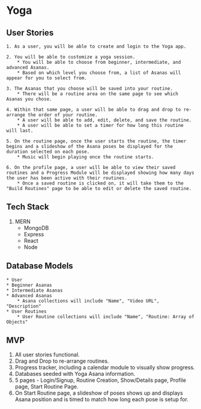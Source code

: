 # Yoga

## User Stories
    1. As a user, you will be able to create and login to the Yoga app.

    2. You will be able to customize a yoga session.
        * You will be able to choose from beginner, intermediate, and advanced Asanas.
        * Based on which level you choose from, a list of Asanas will appear for you to select from.

    3. The Asanas that you choose will be saved into your routine.
        * There will be a routine area on the same page to see which Asanas you chose.

    4. Within that same page, a user will be able to drag and drop to re-arrange the order of your routine.  
        * A user will be able to add, edit, delete, and save the routine.
        * A user will be able to set a timer for how long this routine will last.
    
    5. On the routine page, once the user starts the routine, the timer begins and a slideshow of the Asana poses be displayed for the duration selected on each pose.
        * Music will begin playing once the routine starts.
    
    6. On the profile page, a user will be able to view their saved routines and a Progress Module will be displayed showing how many days the user has been active with their routines.
        * Once a saved routine is clicked on, it will take them to the "Build Routines" page to be able to edit or delete the saved routine.


## Tech Stack
1. MERN
    * MongoDB
    * Express
    * React
    * Node

## Database Models
    * User
    * Beginner Asanas
    * Intermediate Asanas
    * Advanced Asanas
        * Asana collections will include "Name", "Video URL", "Description"
    * User Routines
        * User Routine collections will include "Name", "Routine: Array of Objects"

## MVP
1. All user stories functional.
2. Drag and Drop to re-arrange routines.
3. Progress tracker, including a calendar module to visually show progress.
4. Databases seeded with Yoga Asana information.
5. 5 pages - Login/Signup, Routine Creation, Show/Details page, Profile page, Start Routine Page.
6. On Start Routine page, a slideshow of poses shows up and displays Asana position and is timed to match how long each pose is setup for.
